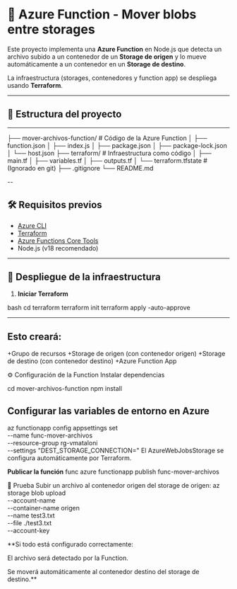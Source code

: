 # 🚀 Azure Function - Mover blobs entre storages

Este proyecto implementa una **Azure Function** en Node.js que detecta un archivo subido a un contenedor de un **Storage de origen** y lo mueve automáticamente a un contenedor en un **Storage de destino**.

La infraestructura (storages, contenedores y function app) se despliega usando **Terraform**.

---

## 📂 Estructura del proyecto

---

├── mover-archivos-function/ # Código de la Azure Function
│ ├── function.json
│ ├── index.js
│ ├── package.json
│ ├── package-lock.json
│ └── host.json
├── terraform/ # Infraestructura como código
│ ├── main.tf
│ ├── variables.tf
│ ├── outputs.tf
│ └── terraform.tfstate # (Ignorado en git)
├── .gitignore
└── README.md

--

## 🛠️ Requisitos previos

- [Azure CLI](https://learn.microsoft.com/es-es/cli/azure/install-azure-cli)
- [Terraform](https://developer.hashicorp.com/terraform/downloads)
- [Azure Functions Core Tools](https://learn.microsoft.com/es-es/azure/azure-functions/functions-run-local)
- Node.js (v18 recomendado)

---

## 🚧 Despliegue de la infraestructura

1. **Iniciar Terraform**

bash
cd terraform
terraform init
terraform apply -auto-approve

---

## Esto creará:
+Grupo de recursos
+Storage de origen (con contenedor origen)
+Storage de destino (con contenedor destino)
+Azure Function App

⚙️ Configuración de la Function
Instalar dependencias

cd mover-archivos-function
npm install

## Configurar las variables de entorno en Azure

az functionapp config appsettings set \
  --name func-mover-archivos \
  --resource-group rg-vmataloni \
  --settings "DEST_STORAGE_CONNECTION=<connection-string-del-destino>"
El AzureWebJobsStorage se configura automáticamente por Terraform.

**Publicar la función**
func azure functionapp publish func-mover-archivos

🧪 Prueba
Subir un archivo al contenedor origen del storage de origen:
az storage blob upload \
  --account-name <storage-origen-name> \
  --container-name origen \
  --name test3.txt \
  --file ./test3.txt \
  --account-key <clave-storage-origen>

**Si todo está configurado correctamente:

El archivo será detectado por la Function.

Se moverá automáticamente al contenedor destino del storage de destino.**

